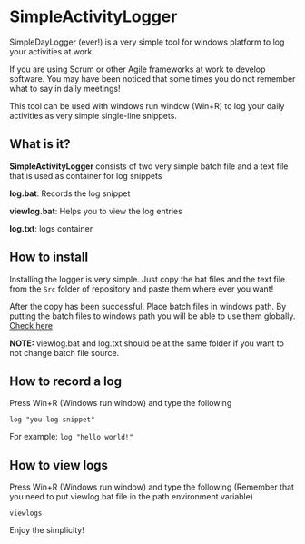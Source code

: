 # SimpleActivityLogger
SimpleDayLogger (ever!) is a very simple tool for windows platform to log your activities at work.


If you are using Scrum or other Agile frameworks at work to develop software. You may have been noticed that some times you do not remember what to say in daily meetings! 

This tool can be used with windows run window (Win+R) to log your daily activities as very simple single-line snippets.

## What is it?

__SimpleActivityLogger__ consists of two very simple batch file and a text file that is used as container for log snippets

__log.bat__: Records the log snippet

__viewlog.bat__: Helps you to view the log entries

__log.txt__: logs container


## How to install 

Installing the logger is very simple. Just copy the bat files and the text file from the `Src` folder of repository and paste them where ever you want! 

After the copy has been successful. Place batch files in windows path. By putting the batch files to windows path you will be able to use them globally. [Check here](https://superuser.com/questions/949560/how-do-i-set-system-environment-variables-in-windows-10)

__NOTE:__ viewlog.bat and log.txt should be at the same folder if you want to not change batch file source.


## How to record a log

Press Win+R (Windows run window) and type the following

`log "you log snippet"`

For example: `log "hello world!"`


## How to view logs

Press Win+R (Windows run window) and type the following (Remember that you need to put viewlog.bat file in the path environment variable)

`viewlogs`


Enjoy the simplicity! 

